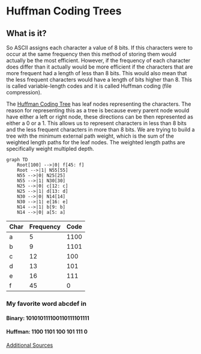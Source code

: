 # Huffman Coding Trees

## What is it?

So ASCII assigns each character a value of 8 bits. If this characters were to occur at the same frequency then this method of storing them would actually be the most efficient. However, if the frequency of each character does differ than it actually would be more efficient if the characters that are more frequent had a length of less than 8 bits. This would also mean that the less frequent characters would have a length of bits higher than 8. This is called variable-length codes and it is called Huffman coding (file compression).

The [Huffman Coding Tree](https://en.wikipedia.org/wiki/Huffman_coding) has leaf nodes representing the characters. The reason for representing this as a tree is because every parent node would have either a left or right node, these directions can be then represented as either a 0 or a 1. This allows us to represent characters in less than 8 bits and the less frequent characters in more than 8 bits. We are trying to build a tree with the minimum external path weight, which is the sum of the weighted length paths for the leaf nodes. The weighted length paths are specifically weight multipled depth.



```mermaid
graph TD
    Root[100] -->|0| f[45: f]
    Root -->|1| N55[55]
    N55 -->|0| N25[25]
    N55 -->|1| N30[30]
    N25 -->|0| c[12: c]
    N25 -->|1| d[13: d]
    N30 -->|0| N14[14]
    N30 -->|1| e[16: e]
    N14 -->|1| b[9: b]
    N14 -->|0| a[5: a]
```

| Char    | Frequency | Code |
| -------- | ------- | ------- |
| a |  5    | 1100 |
| b |  9    | 1101 |
| c |  12   | 100  |
| d |  13   | 101  |
| e |  16   | 111  |
| f | 45    | 0    |

### My favorite word abcdef in
#### Binary: 101010111100110111101111 
#### Huffman: 1100 1101 100 101 111 0


[Additional Sources](https://opendsa-server.cs.vt.edu/ODSA/Books/Everything/html/Huffman.html)